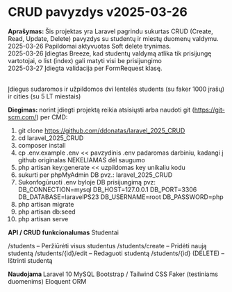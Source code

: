 <h1>CRUD pavyzdys v2025-03-26</h1>
<b>Aprašymas: </b>
Šis projektas yra Laravel  pagrindu sukurtas CRUD (Create, Read, Update, Delete) pavyzdys su studentų ir miestų duomenų valdymu.
<br>2025-03-26 Papildomai aktyvuotas Soft delete trynimas.
<br>2025-03-26 Įdiegtas Breeze, kad studentų valdymą atlika tik prisijungę vartotojai, o list (index) gali matyti visi  be  prisijungimo
<br>2025-03-27 Įdiegta validacija per FormRequest klasę.

<br> Įdiegus sudaromos ir užpildomos dvi lentelės students (su faker 1000 įrašų) ir cities  (su 5 LT miestais)

<b>Diegimas: </b>
norint įdiegti projektą reikia atsisiųsti arba  naudoti git (https://git-scm.com/) per CMD:
1. git clone https://github.com/ddonatas/laravel_2025_CRUD
2. cd laravel_2025_CRUD
3. composer install
5. cp .env.example .env  << pavzydinis .env padaromas darbiniu, kadangi į github originalas NEKELIAMAS dėl saugumo
6. php artisan key:generate  << uzpildomas key unikaliu kodu
7. sukurti per phpMyAdmin DB pvz.: laravel_2025_CRUD 
8. Sukonfogūruoti .env byloje  DB prisijungimą pvz:
    DB_CONNECTION=mysql
    DB_HOST=127.0.0.1
    DB_PORT=3306
    DB_DATABASE=laravelPS23
    DB_USERNAME=root
    DB_PASSWORD=php
9. php artisan migrate
10. php artisan db:seed
11. php artisan serve

<b> API / CRUD funkcionalumas</b>
 Studentai

/students – Peržiūrėti visus studentus
/students/create – Pridėti naują studentą
/students/{id}/edit – Redaguoti studentą
/students/{id} (DELETE) – Ištrinti studentą

<b>Naudojama  </b>
Laravel 10
MySQL 
Bootstrap / Tailwind CSS
Faker (testiniams duomenims)
Eloquent ORM 
